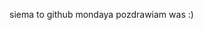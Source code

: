 siema to github mondaya
pozdrawiam
was
:)

<!---
sus727/sus727 is a ✨ special ✨ repository because its `README.md` (this file) appears on your GitHub profile.
You can click the Preview link to take a look at your changes.
--->
